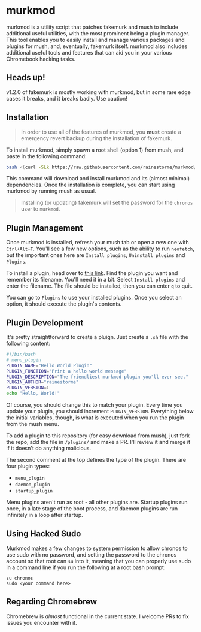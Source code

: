 # murkmod

murkmod is a utility script that patches fakemurk and mush to include additional useful utilities, with the most prominent being a plugin manager. This tool enables you to easily install and manage various packages and plugins for mush, and, eventually, fakemurk itself. murkmod also includes additional useful tools and features that can aid you in your various Chromebook hacking tasks.

## Heads up!

v1.2.0 of fakemurk is mostly working with murkmod, but in some rare edge cases it breaks, and it breaks badly. Use caution!

## Installation

> In order to use all of the features of murkmod, you **must** create a emergency revert backup during the installation of fakemurk.

To install murkmod, simply spawn a root shell (option 1) from mush, and paste in the following command:

```sh
bash <(curl -SLk https://raw.githubusercontent.com/rainestorme/murkmod/main/murkmod.sh)
```

This command will download and install murkmod and its (almost minimal) dependencies. Once the installation is complete, you can start using murkmod by running mush as usual.

> Installing (or updating) fakemurk will set the password for the `chronos` user to `murkmod`.

## Plugin Management
Once murkmod is installed, refresh your mush tab or open a new one with `Ctrl+Alt+T`. You'll see a few new options, such as the ability to run `neofetch`, but the important ones here are `Install plugins`, `Uninstall plugins` and `Plugins`.

To install a plugin, head over to [this link](https://github.com/rainestorme/murkmod/tree/main/plugins). Find the plugin you want and remember its filename. You'll need it in a bit. Select `Install plugins` and enter the filename. The file should be installed, then you can enter `q` to quit.

You can go to `Plugins` to use your installed plugins. Once you select an option, it should execute the plugin's contents.

## Plugin Development
It's pretty straightforward to create a pluign. Just create a `.sh` file with the following content:

```sh
#!/bin/bash
# menu_plugin
PLUGIN_NAME="Hello World Plugin"
PLUGIN_FUNCTION="Print a hello world message"
PLUGIN_DESCRIPTION="The friendliest murkmod plugin you'll ever see."
PLUGIN_AUTHOR="rainestorme"
PLUGIN_VERSION=1
echo "Hello, World!"
```

Of course, you should change this to match your plugin. Every time you update your plugin, you should increment `PLUGIN_VERSION`. Everything below the initial variables, though, is what is executed when you run the plugin from the mush menu.

To add a plugin to this repository (for easy download from mush), just fork the repo, add the file in `/plugins/` and make a PR. I'll review it and merge it if it doesn't do anything malicious.

The second comment at the top defines the type of the plugin. There are four plugin types:

- `menu_plugin`
- `daemon_plugin`
- `startup_plugin`

Menu plugins aren't run as root - all other plugins are. Startup plugins run once, in a late stage of the boot process, and daemon plugins are run infinitely in a loop after startup.

## Using Hacked Sudo

Murkmod makes a few changes to system permission to allow chronos to use sudo with no password, and setting the password to the chronos account so that root can `su` into it, meaning that you can properly use sudo in a command line if you run the following at a root bash prompt:

```
su chronos
sudo <your command here>
```

## Regarding Chromebrew

Chromebrew is *almost* functional in the current state. I welcome PRs to fix issues you encounter with it.
